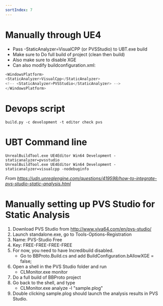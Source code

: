 ```yaml
---
sortIndex: 7
---
```


Manually through UE4
=====================

- Pass -StaticAnalyzer=VisualCPP (or PVSStudio) to UBT.exe build
- Make sure to Do full build of project (clean then build)
- Also make sure to disable XGE
- Can also modify buildconfiguration.xml:

```csharp
<WindowsPlatform>
<StaticAnalyzer>VisualCpp</StaticAnalyzer>
<!-- <StaticAnalyzer>PVSStudio</StaticAnalyzer> -->
</WindowsPlatform>
```

Devops script
==============

```batch
build.py -c development -t editor check pvs
```

UBT Command line
=================

```batch
UnrealBuildTool.exe UE4Editor Win64 Development -staticanalyzer=pvsstudio
UnrealBuildTool.exe UE4Editor Win64 Development -staticanalyzer=visualcpp -nodebuginfo
```

*From <https://udn.unrealengine.com/questions/419598/how-to-integrate-pvs-studio-static-analysis.html>*

Manually setting up PVS Studio for Static Analysis
==================================================

1. Download PVS Studio from <http://www.viva64.com/en/pvs-studio/>
1. Launch standalone.exe, go to Tools-Options-Registration
1. Name: PVS-Studio Free
1. Key: FREE-FREE-FREE-FREE
1. For now, you need to have Incredibuild disabled.
    - Go to BBProto.Build.cs and add BuildConfiguration.bAllowXGE = false;
1. Open a shell in the PVS Studio folder and run
    - CLMonitor.exe monitor
1. Do a full build of BBProto project
1. Go back to the shell, and type
    - CLMonitor.exe analyze -l "sample.plog"
1. Double clicking sample.plog should launch the analysis results in PVS Studio.
